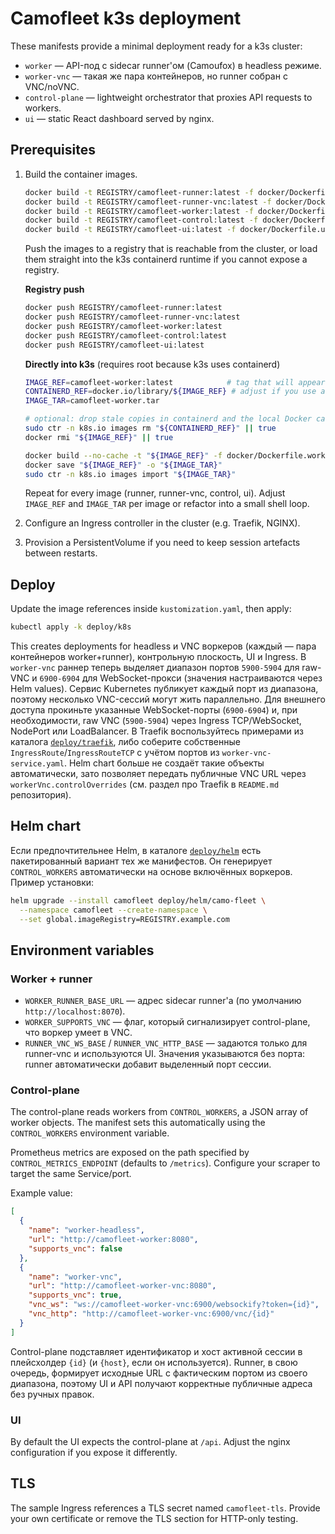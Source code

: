 # Camofleet k3s deployment

These manifests provide a minimal deployment ready for a k3s cluster:

- `worker` — API-под с sidecar runner'ом (Camoufox) в headless режиме.
- `worker-vnc` — такая же пара контейнеров, но runner собран с VNC/noVNC.
- `control-plane` — lightweight orchestrator that proxies API requests to workers.
- `ui` — static React dashboard served by nginx.

## Prerequisites

1. Build the container images.
   ```sh
   docker build -t REGISTRY/camofleet-runner:latest -f docker/Dockerfile.runner .
   docker build -t REGISTRY/camofleet-runner-vnc:latest -f docker/Dockerfile.runner-vnc .
   docker build -t REGISTRY/camofleet-worker:latest -f docker/Dockerfile.worker .
   docker build -t REGISTRY/camofleet-control:latest -f docker/Dockerfile.control .
   docker build -t REGISTRY/camofleet-ui:latest -f docker/Dockerfile.ui .
   ```

   Push the images to a registry that is reachable from the cluster, or load them straight into
   the k3s containerd runtime if you cannot expose a registry.

   **Registry push**
   ```sh
   docker push REGISTRY/camofleet-runner:latest
   docker push REGISTRY/camofleet-runner-vnc:latest
   docker push REGISTRY/camofleet-worker:latest
   docker push REGISTRY/camofleet-control:latest
   docker push REGISTRY/camofleet-ui:latest
   ```

   **Directly into k3s** (requires root because k3s uses containerd)
   ```sh
   IMAGE_REF=camofleet-worker:latest            # tag that will appear in the manifests
   CONTAINERD_REF=docker.io/library/${IMAGE_REF} # adjust if you use a custom registry
   IMAGE_TAR=camofleet-worker.tar

   # optional: drop stale copies in containerd and the local Docker cache
   sudo ctr -n k8s.io images rm "${CONTAINERD_REF}" || true
   docker rmi "${IMAGE_REF}" || true

   docker build --no-cache -t "${IMAGE_REF}" -f docker/Dockerfile.worker .
   docker save "${IMAGE_REF}" -o "${IMAGE_TAR}"
   sudo ctr -n k8s.io images import "${IMAGE_TAR}"
   ```

   Repeat for every image (runner, runner-vnc, control, ui). Adjust `IMAGE_REF` and `IMAGE_TAR`
   per image or refactor into a small shell loop.
2. Configure an Ingress controller in the cluster (e.g. Traefik, NGINX).
3. Provision a PersistentVolume if you need to keep session artefacts between restarts.

## Deploy

Update the image references inside `kustomization.yaml`, then apply:

```sh
kubectl apply -k deploy/k8s
```

This creates deployments for headless и VNC воркеров (каждый — пара контейнеров worker+runner),
контрольную плоскость, UI и Ingress. В `worker-vnc` раннер теперь выделяет диапазон портов
`5900-5904` для raw-VNC и `6900-6904` для WebSocket-прокси (значения настраиваются через Helm
values). Сервис Kubernetes публикует каждый порт из диапазона, поэтому несколько VNC-сессий могут
жить параллельно. Для внешнего доступа прокиньте указанные WebSocket-порты (`6900-6904`) и,
при необходимости, raw VNC (`5900-5904`) через Ingress TCP/WebSocket, NodePort или
LoadBalancer. В Traefik воспользуйтесь примерами из каталога
[`deploy/traefik`](../traefik), либо соберите собственные `IngressRoute`/`IngressRouteTCP` с учётом
портов из `worker-vnc-service.yaml`. Helm chart больше не создаёт такие объекты автоматически, зато
позволяет передать публичные VNC URL через `workerVnc.controlOverrides` (см. раздел про Traefik в
`README.md` репозитория).

## Helm chart

Если предпочтительнее Helm, в каталоге [`deploy/helm`](../helm) есть пакетированный вариант тех же
манифестов. Он генерирует `CONTROL_WORKERS` автоматически на основе включённых воркеров. Пример
установки:

```sh
helm upgrade --install camofleet deploy/helm/camo-fleet \
  --namespace camofleet --create-namespace \
  --set global.imageRegistry=REGISTRY.example.com
```

## Environment variables

### Worker + runner

- `WORKER_RUNNER_BASE_URL` — адрес sidecar runner'а (по умолчанию `http://localhost:8070`).
- `WORKER_SUPPORTS_VNC` — флаг, который сигнализирует control-plane, что воркер умеет в VNC.
- `RUNNER_VNC_WS_BASE` / `RUNNER_VNC_HTTP_BASE` — задаются только для runner-vnc и используются UI.
  Значения указываются без порта: runner автоматически добавит выделенный порт сессии.

### Control-plane

The control-plane reads workers from `CONTROL_WORKERS`, a JSON array of worker objects. The
manifest sets this automatically using the `CONTROL_WORKERS` environment variable.

Prometheus metrics are exposed on the path specified by `CONTROL_METRICS_ENDPOINT` (defaults to
`/metrics`). Configure your scraper to target the same Service/port.

Example value:

```json
[
  {
    "name": "worker-headless",
    "url": "http://camofleet-worker:8080",
    "supports_vnc": false
  },
  {
    "name": "worker-vnc",
    "url": "http://camofleet-worker-vnc:8080",
    "supports_vnc": true,
    "vnc_ws": "ws://camofleet-worker-vnc:6900/websockify?token={id}",
    "vnc_http": "http://camofleet-worker-vnc:6900/vnc/{id}"
  }
]
```
Control-plane подставляет идентификатор и хост активной сессии в плейсхолдер `{id}` (и `{host}`, если он
используется). Runner, в свою очередь, формирует исходные URL с фактическим портом из своего
диапазона, поэтому UI и API получают корректные публичные адреса без ручных правок.

### UI

By default the UI expects the control-plane at `/api`. Adjust the nginx configuration if you
expose it differently.

## TLS

The sample Ingress references a TLS secret named `camofleet-tls`. Provide your own certificate
or remove the TLS section for HTTP-only testing.
